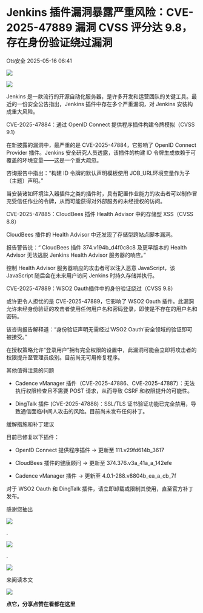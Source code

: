 #  Jenkins 插件漏洞暴露严重风险：CVE-2025-47889 漏洞 CVSS 评分达 9.8，存在身份验证绕过漏洞   
 Ots安全   2025-05-16 06:41  
  
![](https://mmbiz.qpic.cn/mmbiz_gif/bL2iaicTYdZn7gtxSFZlfuCW6AdQib8Q1onbR0U2h9icP1eRO6wH0AcyJmqZ7USD0uOYncCYIH7ZEE8IicAOPxyb9IA/640?wx_fmt=gif "")  
  
![](https://mmbiz.qpic.cn/sz_mmbiz_jpg/rWGOWg48taffCcBPk4WibmoRzZUwGbiaULuKppNNvJyb83UibqZbRp5cUMxGxSlHrkMPVwEOticrXvpBj1wIqn67bQ/640?wx_fmt=jpeg&from=appmsg "")  
  
Jenkins 是一款流行的开源自动化服务器，是许多开发和运营团队的关键工具。最近的一份安全公告指出，Jenkins 插件中存在多个严重漏洞，对 Jenkins 安装构成重大风险。  
  
CVE-2025-47884：通过 OpenID Connect 提供程序插件构建令牌模拟（CVSS 9.1）  
  
在新披露的漏洞中，最严重的是 CVE-2025-47884，它影响了 OpenID Connect Provider 插件。Jenkins 安全研究人员透露，该插件的构建 ID 令牌生成依赖于可覆盖的环境变量——这是一个重大疏忽。  
  
咨询报告中指出：“构建 ID 令牌的默认声明模板使用 JOB_URL环境变量作为子（主题）声明。”  
  
当安装诸如环境注入器插件之类的插件时，具有配置作业能力的攻击者可以制作冒充受信任作业的令牌，从而可能获得对外部服务的未经授权的访问。  
  
CVE-2025-47885：CloudBees 插件 Health Advisor 中的存储型 XSS（CVSS 8.8）  
  
CloudBees 插件的 Health Advisor 中还发现了存储型跨站点脚本漏洞。  
  
报告警告说：“ CloudBees 插件 374.v194b_d4f0c8c8 及更早版本的 Health Advisor 无法逃脱 Jenkins Health Advisor 服务器的响应。”  
  
控制 Health Advisor 服务器响应的攻击者可以注入恶意 JavaScript，该 JavaScript 随后会在未来用户访问 Jenkins 时持久存储并执行。  
  
CVE-2025-47889：WSO2 Oauth插件中的身份验证绕过（CVSS 9.8）  
  
或许更令人担忧的是 CVE-2025-47889，它影响了 WSO2 Oauth 插件。此漏洞允许未经身份验证的攻击者使用任何用户名和密码登录，即使是不存在的用户名和密码。  
  
该咨询报告解释道：“身份验证声明无需经过‘WSO2 Oauth’安全领域的验证即可被接受。”  
  
在授权策略允许“登录用户”拥有完全权限的设置中，此漏洞可能会立即将攻击者的权限提升至管理员级别。目前尚无可用修复程序。  
  
其他值得注意的问题  
- Cadence vManager 插件（CVE-2025-47886、CVE-2025-47887）：无法执行权限检查且不需要 POST 请求，从而导致 CSRF 和权限提升的可能性。  
  
- DingTalk 插件 (CVE-2025-47888)：SSL/TLS 证书验证功能已完全禁用，导致通信面临中间人攻击的风险。目前尚未发布任何补丁。  
  
缓解措施和补丁建议  
  
目前已修复以下插件：  
- OpenID Connect 提供程序插件 → 更新至 111.v29fd614b_3617  
  
- CloudBees 插件的健康顾问 → 更新至 374.376.v3a_41a_a_142efe  
  
- Cadence vManager 插件 → 更新至 4.0.1-288.v8804b_ea_a_cb_7f  
  
对于 WSO2 Oauth 和 DingTalk 插件，请立即卸载或限制其使用，直至官方补丁发布。  
  
  
  
感谢您抽出  
  
![](https://mmbiz.qpic.cn/mmbiz_gif/Ljib4So7yuWgdSBqOibtgiaYWjL4pkRXwycNnFvFYVgXoExRy0gqCkqvrAghf8KPXnwQaYq77HMsjcVka7kPcBDQw/640?wx_fmt=gif "")  
  
.  
  
![](https://mmbiz.qpic.cn/mmbiz_gif/Ljib4So7yuWgdSBqOibtgiaYWjL4pkRXwycd5KMTutPwNWA97H5MPISWXLTXp0ibK5LXCBAXX388gY0ibXhWOxoEKBA/640?wx_fmt=gif "")  
  
.  
  
![](https://mmbiz.qpic.cn/mmbiz_gif/Ljib4So7yuWgdSBqOibtgiaYWjL4pkRXwycU99fZEhvngeeAhFOvhTibttSplYbBpeeLZGgZt41El4icmrBibojkvLNw/640?wx_fmt=gif "")  
  
来阅读本文  
  
![](https://mmbiz.qpic.cn/mmbiz_gif/Ljib4So7yuWge7Mibiad1tV0iaF8zSD5gzicbxDmfZCEL7vuOevN97CwUoUM5MLeKWibWlibSMwbpJ28lVg1yj1rQflyQ/640?wx_fmt=gif "")  
  
**点它，分享点赞在看都在这里**  
  
  
